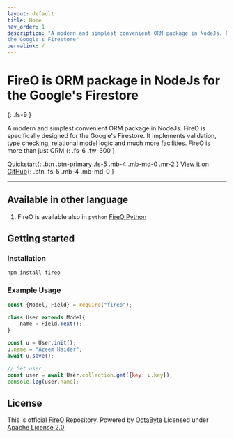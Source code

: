 ```yaml
---
layout: default
title: Home
nav_order: 1
description: "A modern and simplest convenient ORM package in NodeJs. FireO is specifically designed for 
the Google's Firestore"
permalink: /
---
```


# FireO is ORM package in NodeJs for the Google's Firestore
{: .fs-9 }

A modern and simplest convenient ORM package in NodeJs. FireO is specifically designed for the Google's Firestore. 
It implements validation, type checking, relational model logic and much more facilities. 
FireO is more than just ORM
{: .fs-6 .fw-300 }

[Quickstart](/fireo-nodejs/quick-start){: .btn .btn-primary .fs-5 .mb-4 .mb-md-0 .mr-2 } [View it on GitHub](https://github.com/octabytes/fireo-nodejs){: .btn .fs-5 .mb-4 .mb-md-0 }

---

## Available in other language

1. FireO is available also in `python` [FireO Python](https://github.com/octabytes/FireO)

## Getting started

### Installation

```shell
npm install fireo
```

### Example Usage

```js
const {Model, Field} = require("fireo");

class User extends Model{
    name = Field.Text();
}

const u = User.init();
u.name = "Azeem Haider";
await u.save();

// Get user
const user = await User.collection.get({key: u.key});
console.log(user.name);
```

## License

This is official [FireO](https://github.com/octabytes/fireo-nodejs) Repository. Powered by [OctaByte](https://octabyte.io)
Licensed under [Apache License 2.0](https://github.com/octabytes/fireo-nodejs/blob/master/LICENSE)